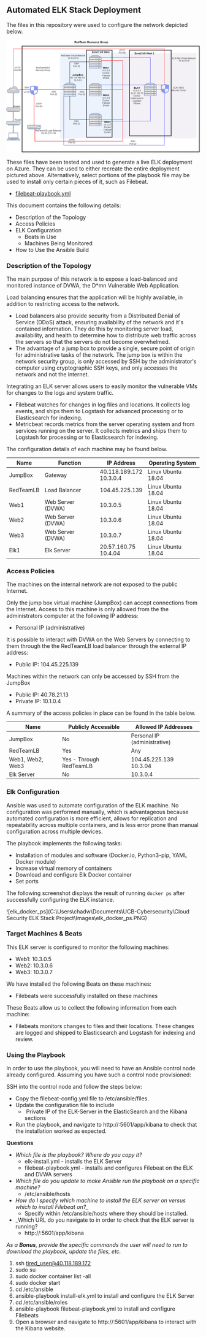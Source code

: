 ## Automated ELK Stack Deployment

The files in this repository were used to configure the network depicted below.

![alt text](https://github.com/cjspencer/UCB-Cybersecurity/blob/main/diagrams/RedTeamResourceGroup.png?raw=true)

These files have been tested and used to generate a live ELK deployment on Azure. They can be used to either recreate the entire deployment pictured above. Alternatively, select portions of the playbook file may be used to install only certain pieces of it, such as Filebeat.

  - [filebeat-playbook.yml](..\Ansible\filebeat-playbook.yml) 

This document contains the following details:

- Description of the Topology
- Access Policies
- ELK Configuration
  - Beats in Use
  - Machines Being Monitored
- How to Use the Ansible Build


### Description of the Topology

The main purpose of this network is to expose a load-balanced and monitored instance of DVWA, the D*mn Vulnerable Web Application.

Load balancing ensures that the application will be highly available, in addition to restricting access to the network.

- Load balancers also provide security from a Distributed Denial of Service (DDoS) attack, ensuring availability of the network and it's contained information. They do this by monitoring server load, availability, and health to determine how to distribute web traffic across the servers so that the servers do not become overwhelmed. 
- The advantage of a jump box to provide a single, secure point of origin for administrative tasks of the network. The jump box is within the network security group, is only accessed by SSH by the administrator's computer using cryptographic SSH keys, and only accesses the network and not the internet. 

Integrating an ELK server allows users to easily monitor the vulnerable VMs for changes to the logs and system traffic.

- Filebeat watches for changes in log files and locations. It collects log events, and ships them to Logstash for advanced processing or to Elasticsearch for indexing.
- Metricbeat records metrics from the server operating system and from services running on the server. It collects metrics and ships them to Logstash for processing or to Elasticsearch for indexing.

The configuration details of each machine may be found below.

| Name      | Function          | IP Address                   | Operating System   |
| --------- | ----------------- | ---------------------------- | ------------------ |
| JumpBox   | Gateway           | 40.118.189.172<br />10.3.0.4 | Linux Ubuntu 18.04 |
| RedTeamLB | Load Balancer     | 104.45.225.139               | Linux Ubuntu 18.04 |
| Web1      | Web Server (DVWA) | 10.3.0.5                     | Linux Ubuntu 18.04 |
| Web2      | Web Server (DVWA) | 10.3.0.6                     | Linux Ubuntu 18.04 |
| Web3      | Web Server (DVWA) | 10.3.0.7                     | Linux Ubuntu 18.04 |
| Elk1      | Elk Server        | 20.57.160.75<br />10.4.04    | Linux Ubuntu 18.04 |

### Access Policies

The machines on the internal network are not exposed to the public Internet. 

Only the jump box virtual machine (JumpBox) can accept connections from the Internet. Access to this machine is only allowed from the the administrators computer at the following IP address:

- Personal IP (administrative)

It is possible to interact with DVWA on the Web Servers by connecting to them through the the RedTeamLB load balancer through the external IP address:

- Public IP: 104.45.225.139

Machines within the network can only be accessed by SSH from the JumpBox

- Public IP: 40.78.21.13
- Private IP: 10.1.0.4

A summary of the access policies in place can be found in the table below.

| Name             | Publicly Accessible     | Allowed IP Addresses         |
| ---------------- | ----------------------- | ---------------------------- |
| JumpBox          | No                      | Personal IP (administrative) |
| RedTeamLB        | Yes                     | Any                          |
| Web1, Web2, Web3 | Yes - Through RedTeamLB | 104.45.225.139<br />10.3.04  |
| Elk Server       | No                      | 10.3.0.4                     |

### Elk Configuration

Ansible was used to automate configuration of the ELK machine. No configuration was performed manually, which is advantageous because automated configuration is more efficient, allows for replication and repeatability across multiple containers, and is less error prone than manual configuration across multiple devices.

The playbook implements the following tasks:

- Installation of modules and software (Docker.io, Python3-pip, YAML Docker module)
- Increase virtual memory of containers
- Download and configure Elk Docker container
- Set ports

The following screenshot displays the result of running `docker ps` after successfully configuring the ELK instance.

![elk_docker_ps](C:\Users\chadw\Documents\UCB-Cybersecurity\Cloud Security ELK Stack Project\Images\elk_docker_ps.PNG)

### Target Machines & Beats

This ELK server is configured to monitor the following machines:

- Web1: 10.3.0.5
- Web2: 10.3.0.6
- Web3: 10.3.0.7

We have installed the following Beats on these machines:

- Filebeats were successfully installed on these machines

These Beats allow us to collect the following information from each machine:

- Filebeats monitors changes to files and their locations. These changes are logged and shipped to Elasticsearch and Logstash for indexing and review.

### Using the Playbook

In order to use the playbook, you will need to have an Ansible control node already configured. Assuming you have such a control node provisioned: 

SSH into the control node and follow the steps below:

- Copy the filebeat-config.yml file to /etc/ansible/files.
- Update the configuration file to include
  - ​	Private IP of the ELK-Server in the ElasticSearch and the Kibana sections 
- Run the playbook, and navigate to http://<ELK-PublicIP>:5601/app/kibana to check that the installation worked as expected.

**Questions**

- _Which file is the playbook? Where do you copy it?_
  - elk-install.yml  - installs the ELK Server
  - filebeat-playbook.yml  - installs and configures Filebeat on the ELK and DVWA servers
- *Which file do you update to make Ansible run the playbook on a specific machine?* 
  - /etc/ansible/hosts
- *How do I specify which machine to install the ELK server on versus which to install Filebeat on?_*
  - Specify within /etc/ansible/hosts where they should be installed.
- _Which URL do you navigate to in order to check that the ELK server is running?
  - http://<ELK-PublicIP>:5601/app/kibana

_As a **Bonus**, provide the specific commands the user will need to run to download the playbook, update the files, etc._

1. ssh tired_user@40.118.189.172
2. sudo su
3. sudo docker container list -all
4. sudo docker start <docker-container-name>
5. cd /etc/ansible
6. ansible-playbook install-elk.yml to install and configure the ELK Server
7. cd /etc/ansible/roles
8. ansible-playbook filebeat-playbook.yml to install and configure Filebeats
9. Open a browser and navigate to http://<ELK-PublicIP>:5601/app/kibana to interact with the Kibana website.
